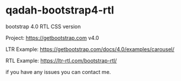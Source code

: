 # qadah-bootstrap4-rtl
bootstrap 4.0 RTL CSS version 

Project: https://getbootstrap.com v4.0 

LTR Example: https://getbootstrap.com/docs/4.0/examples/carousel/

RTL Example: https://ltr-rtl.com/bootstrap-rtl/ 

if you have any issues you can contact me.
